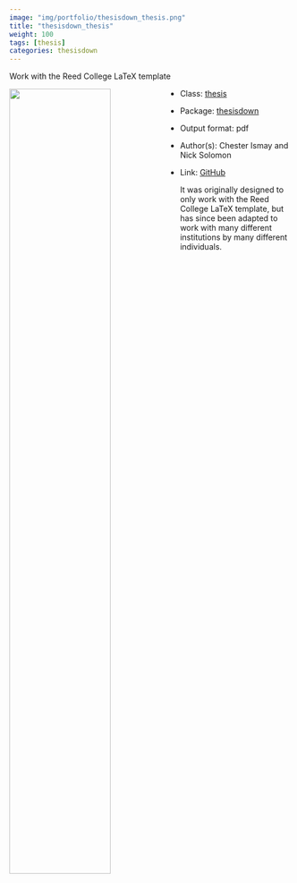 ```yaml
---
image: "img/portfolio/thesisdown_thesis.png"
title: "thesisdown_thesis"
weight: 100
tags: [thesis]
categories: thesisdown
---
```


Work with the Reed College LaTeX template

<!--more-->

<p><a href="../../img/portfolio/thesisdown_thesis.png"><img class = "jf-image-shadow" src="../../img/portfolio/thesisdown_thesis.png", width="60%"  align="left"></a></p>



- Class: [thesis](../../tags/thesis)
- Package: [thesisdown](thesisdown)
- Output format: pdf

- Author(s): Chester Ismay and Nick Solomon
- Link: [GitHub](https://github.com/ismayc/thesisdown)

It was originally designed to only work with the Reed College LaTeX template, but has since been adapted to work with many different institutions by many different individuals.

